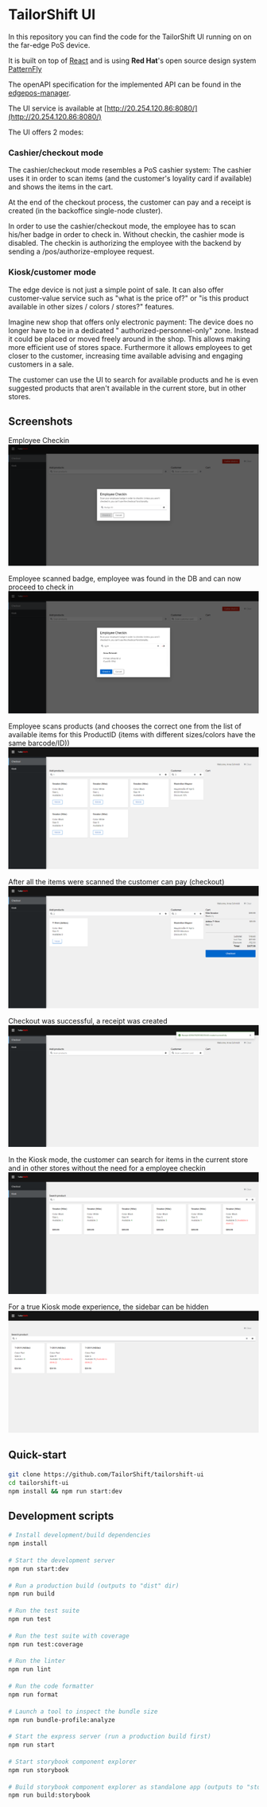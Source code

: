 # TailorShift UI

In this repository you can find the code for the TailorShift UI running on on the far-edge PoS device.

It is built on top of [React](https://react.dev/) and is using **Red Hat**'s open source design system [PatternFly](https://www.patternfly.org/v4/)


The openAPI specification for the implemented API can be found in the [edgepos-manager](https://github.com/TailorShift/qiot-retail-edgepos-manager/blob/main/src/main/resources/openapi.yml).

The UI service is available at [http://20.254.120.86:8080/](http://20.254.120.86:8080/)


The UI offers 2 modes:

### Cashier/checkout mode
The cashier/checkout mode resembles a PoS cashier system: The cashier uses it in order to scan items (and the customer's loyality card if available) and shows the items in the cart. 

At the end of the checkout process, the customer can pay and a receipt is created (in the backoffice single-node cluster).

In order to use the cashier/checkout mode, the employee has to scan his/her badge in order to check in. Without checkin, the cashier mode is disabled. The checkin is authorizing the employee with the backend by sending a /pos/authorize-employee request.

### Kiosk/customer mode
The edge device is not just a simple point of sale. It can also offer customer-value service such as "what is the price of?" or "is this product available in other sizes / colors / stores?" features.

Imagine new shop that offers only electronic payment: The device does no longer have to be in a dedicated " authorized-personnel-only" zone. Instead it could be placed or moved freely around in the shop. This allows making more efficient use of stores space. Furthermore it allows employees to get closer to the customer, increasing time available advising and engaging customers in a sale.

The customer can use the UI to search for available products and he is even suggested products that aren't available in the current store, but in other stores.


## Screenshots
Employee Checkin
![Employee Checkin](https://github.com/TailorShift/tailorshift-ui/blob/main/screenshots/checkout_1.png?raw=true)

Employee scanned badge, employee was found in the DB and can now proceed to check in
![Employee scanned badge, employee was found in the DB and can now proceed to check in](https://github.com/TailorShift/tailorshift-ui/blob/main/screenshots/checkout_2.png?raw=true)

Employee scans products (and chooses the correct one from the list of available items for this ProductID (items with different sizes/colors have the same barcode/ID))
![Employee scans products (and chooses the correct one from the list of available items for this ProductID (items with different sizes/colors have the same barcode/ID))](https://github.com/TailorShift/tailorshift-ui/blob/main/screenshots/checkout_3.png?raw=true)

After all the items were scanned the customer can pay (checkout)
![After all the items were scanned the customer can pay (checkout)](https://github.com/TailorShift/tailorshift-ui/blob/main/screenshots/checkout_4.png?raw=true)

Checkout was successful, a receipt was created
![Checkout was successful, a receipt was created](https://github.com/TailorShift/tailorshift-ui/blob/main/screenshots/checkout_5.png?raw=true)

In the Kiosk mode, the customer can search for items in the current store and in other stores without the need for a employee checkin
![In the Kiosk mode, the customer can search for items in the current store and in other stores without the need for a employee checkin](https://github.com/TailorShift/tailorshift-ui/blob/main/screenshots/kiosk_1.png?raw=true)

For a true Kiosk mode experience, the sidebar can be hidden
![For a true Kiosk mode experience, the sidebar can be hidden](https://github.com/TailorShift/tailorshift-ui/blob/main/screenshots/kiosk_2.png?raw=true)

## Quick-start

```bash
git clone https://github.com/TailorShift/tailorshift-ui
cd tailorshift-ui
npm install && npm run start:dev
```

## Development scripts
```sh
# Install development/build dependencies
npm install

# Start the development server
npm run start:dev

# Run a production build (outputs to "dist" dir)
npm run build

# Run the test suite
npm run test

# Run the test suite with coverage
npm run test:coverage

# Run the linter
npm run lint

# Run the code formatter
npm run format

# Launch a tool to inspect the bundle size
npm run bundle-profile:analyze

# Start the express server (run a production build first)
npm run start

# Start storybook component explorer
npm run storybook

# Build storybook component explorer as standalone app (outputs to "storybook-static" dir)
npm run build:storybook
```